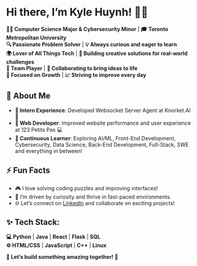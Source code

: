 # Hi there, I’m Kyle Huynh! 👋✨

**👨‍💻 Computer Science Major & Cybersecurity Minor** | **🎓 Toronto Metropolitan University**<br>
**🔍 Passionate Problem Solver** | **💡 Always curious and eager to learn**<br>
**🌍 Lover of All Things Tech** | **🔧 Building creative solutions for real-world challenges**<br>
**🤝 Team Player** | **🌟 Collaborating to bring ideas to life**<br>
**🎯 Focused on Growth** | **📈 Striving to improve every day** <br>

## 💼 About Me

   - **🌟 Intern Experience**: Developed Websocket Server Agent at Knorket.AI 🚀
   - **🎨 Web Developer**: Improved website performance and user experience at 123 Petits Pas 💻
   - **🌱 Continuous Learner**: Exploring AI/ML, Front-End Development, Cybersecurity, Data Science, Back-End Development, Full-Stack, SWE and everything in between!

## ⚡ Fun Facts

   - 🎮 I love solving coding puzzles and improving interfaces!
   - 🌟 I’m driven by curiosity and thrive in fast-paced environments.
   - 🌐 Let’s connect on [LinkedIn](https://www.linkedin.com/in/kyle-huynh-116b0b2a8/) and collaborate on exciting projects!

## ✨ Tech Stack:
**💻 Python** | **Java** | **React** | **Flask** | **SQL**<br>
**⚙️ HTML/CSS** | **JavaScript** | **C++** | **Linux**

**🌟 Let’s build something amazing together! 🚀**
